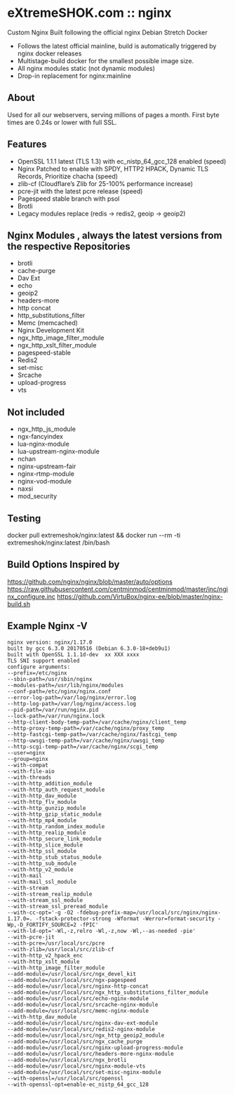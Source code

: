# eXtremeSHOK.com :: nginx
Custom Nginx Built following the official nginx Debian Stretch Docker

* Follows the latest official mainline, build is automatically triggered by nginx docker releases
* Multistage-build docker for the smallest possible image size.
* All nginx modules static (not dynamic modules)
* Drop-in replacement for nginx:mainline

## About
Used for all our webservers, serving millions of pages a month. First byte times are 0.24s or lower with full SSL.


## Features
* OpenSSL 1.1.1 latest (TLS 1.3) with ec_nistp_64_gcc_128 enabled (speed)
* Nginx Patched to enable with SPDY, HTTP2 HPACK, Dynamic TLS Records, Prioritize chacha (speed)
* zlib-cf (Cloudflare’s Zlib for 25-100% performance increase)
* pcre-jit with the latest pcre release (speed)
* Pagespeed stable branch with psol
* Brotli
* Legacy modules replace (redis -> redis2, geoip -> geoip2)

## Nginx Modules , always the latest versions from the respective Repositories
* brotli
* cache-purge
* Dav Ext
* echo
* geoip2
* headers-more
* http concat
* http_substitutions_filter
* Memc (memcached)
* Nginx Development Kit
* ngx_http_image_filter_module
* ngx_http_xslt_filter_module
* pagespeed-stable
* Redis2
* set-misc
* Srcache
* upload-progress
* vts

## Not included
* ngx_http_js_module
* ngx-fancyindex
* lua-nginx-module
* lua-upstream-nginx-module
* nchan
* nginx-upstream-fair
* nginx-rtmp-module
* nginx-vod-module
* naxsi
* mod_security

## Testing
docker pull extremeshok/nginx:latest && docker run --rm -ti extremeshok/nginx:latest /bin/bash

## Build Options Inspired by
https://github.com/nginx/nginx/blob/master/auto/options
https://raw.githubusercontent.com/centminmod/centminmod/master/inc/nginx_configure.inc
https://github.com/VirtuBox/nginx-ee/blob/master/nginx-build.sh

## Example Nginx -V
```
nginx version: nginx/1.17.0
built by gcc 6.3.0 20170516 (Debian 6.3.0-18+deb9u1)
built with OpenSSL 1.1.1d-dev  xx XXX xxxx
TLS SNI support enabled
configure arguments:
--prefix=/etc/nginx
--sbin-path=/usr/sbin/nginx
--modules-path=/usr/lib/nginx/modules
--conf-path=/etc/nginx/nginx.conf
--error-log-path=/var/log/nginx/error.log
--http-log-path=/var/log/nginx/access.log
--pid-path=/var/run/nginx.pid
--lock-path=/var/run/nginx.lock
--http-client-body-temp-path=/var/cache/nginx/client_temp
--http-proxy-temp-path=/var/cache/nginx/proxy_temp
--http-fastcgi-temp-path=/var/cache/nginx/fastcgi_temp
--http-uwsgi-temp-path=/var/cache/nginx/uwsgi_temp
--http-scgi-temp-path=/var/cache/nginx/scgi_temp
--user=nginx
--group=nginx
--with-compat
--with-file-aio
--with-threads
--with-http_addition_module
--with-http_auth_request_module
--with-http_dav_module
--with-http_flv_module
--with-http_gunzip_module
--with-http_gzip_static_module
--with-http_mp4_module
--with-http_random_index_module
--with-http_realip_module
--with-http_secure_link_module
--with-http_slice_module
--with-http_ssl_module
--with-http_stub_status_module
--with-http_sub_module
--with-http_v2_module
--with-mail
--with-mail_ssl_module
--with-stream
--with-stream_realip_module
--with-stream_ssl_module
--with-stream_ssl_preread_module
--with-cc-opt='-g -O2 -fdebug-prefix-map=/usr/local/src/nginx/nginx-1.17.0=. -fstack-protector-strong -Wformat -Werror=format-security -Wp,-D_FORTIFY_SOURCE=2 -fPIC'
--with-ld-opt='-Wl,-z,relro -Wl,-z,now -Wl,--as-needed -pie'
--with-pcre-jit
--with-pcre=/usr/local/src/pcre
--with-zlib=/usr/local/src/zlib-cf
--with-http_v2_hpack_enc
--with-http_xslt_module
--with-http_image_filter_module
--add-module=/usr/local/src/ngx_devel_kit
--add-module=/usr/local/src/ngx-pagespeed
--add-module=/usr/local/src/nginx-http-concat
--add-module=/usr/local/src/ngx_http_substitutions_filter_module
--add-module=/usr/local/src/echo-nginx-module
--add-module=/usr/local/src/srcache-nginx-module
--add-module=/usr/local/src/memc-nginx-module
--with-http_dav_module
--add-module=/usr/local/src/nginx-dav-ext-module
--add-module=/usr/local/src/redis2-nginx-module
--add-module=/usr/local/src/ngx_http_geoip2_module
--add-module=/usr/local/src/ngx_cache_purge
--add-module=/usr/local/src/nginx-upload-progress-module
--add-module=/usr/local/src/headers-more-nginx-module
--add-module=/usr/local/src/ngx_brotli
--add-module=/usr/local/src/nginx-module-vts
--add-module=/usr/local/src/set-misc-nginx-module
--with-openssl=/usr/local/src/openssl
--with-openssl-opt=enable-ec_nistp_64_gcc_128
```
